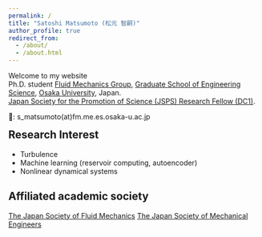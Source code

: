 ```yaml
---
permalink: /
title: "Satoshi Matsumoto (松元 智嗣)"
author_profile: true
redirect_from:
  - /about/
  - /about.html
---
```


Welcome to my website <br>
Ph.D. student
[Fluid Mechanics Group](https://fm.me.es.osaka-u.ac.jp/en/), [Graduate School of Engineering Science](https://www.es.osaka-u.ac.jp/en/), [Osaka University](https://www.osaka-u.ac.jp/en), Japan. <br>
[Japan Society for the Promotion of Science (JSPS) Research Fellow (DC1)](https://www.jsps.go.jp/english/e-pd/index.html). <br>

📧: s_matsumoto(at)fm.me.es.osaka-u.ac.jp
<p style="margin-bottom: -1em; "></p>

Research Interest
----
* Turbulence
* Machine learning (reservoir computing, autoencoder)
* Nonlinear dynamical systems

Affiliated academic society
-----
[The Japan Society of Fluid Mechanics](https://www.nagare.or.jp/en/index.html)
[The Japan Society of Mechanical Engineers](https://www.jsme.or.jp/english/)

<!-- <p style="margin-bottom: -0.5em; "></p> -->


<!-- * [Computational Mechanics of Building Materials](https://ifb.ethz.ch/compmech/), [ETH Zurich](https://ethz.ch/en.html), Switzerland (Academic guest, October 2023 - January 2024) -->
<!-- * [National Institute of Technology (NIT), Nagano College](https://www.nagano-nct.ac.jp/english/index.php), Japan (April 2013 - March 2019) -->

<!-- <p style="margin-bottom: 1.5em; "></p> -->

<!-- My research interests -->
<!-- ====== -->
<!-- * Tribology
* Physics of friction
* <b>Amontons--Coulomb friction law</b>
* <b>Water droplet on substrate</b> -->

<!-- Academic society
=====
* [Japanese Society of Tribologists (JAST)](https://www.tribology.jp/indexe.htm)
* [The Physical Society of Japan (JPS)](https://www.jps.or.jp/english/)
* [The Japan Society of Mechanical Engineers (JSME)](https://www.jsme.or.jp/english/)
* [The Japan Society of Vacuum and Surface Science (JVSS)](https://www.jvss.jp/eng/index.php) -->
